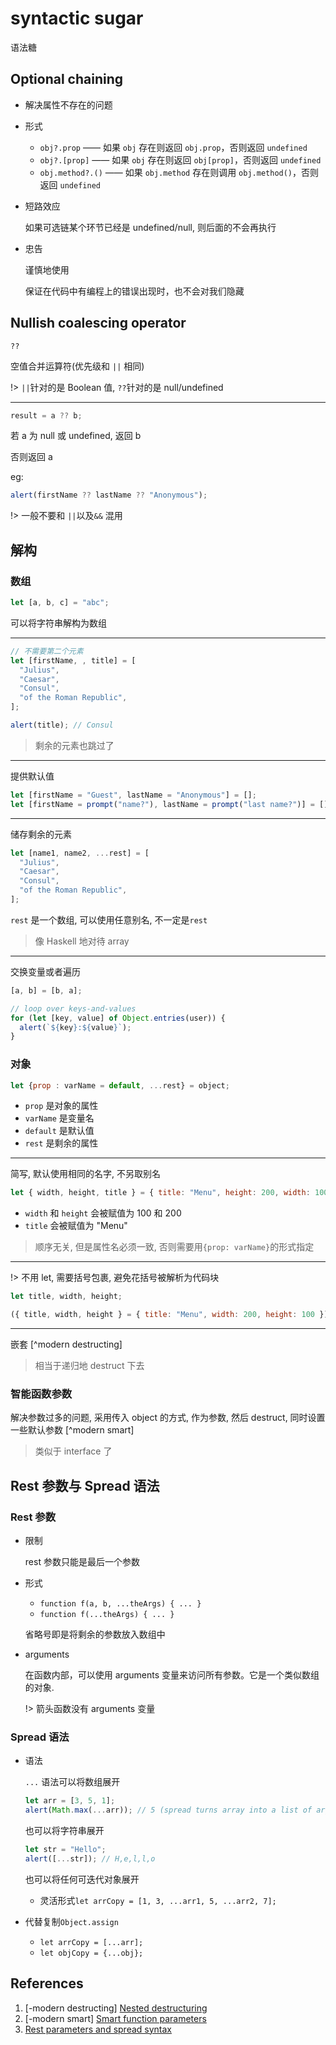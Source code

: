 # syntactic sugar

语法糖

## Optional chaining

- 解决属性不存在的问题

- 形式

  - `obj?.prop` —— 如果 `obj` 存在则返回 `obj.prop`，否则返回 `undefined`
  - `obj?.[prop]` —— 如果 `obj` 存在则返回 `obj[prop]`，否则返回 `undefined`
  - `obj.method?.()` —— 如果 `obj.method` 存在则调用 `obj.method()`，否则返回 `undefined`

- 短路效应

  如果可选链某个环节已经是 undefined/null, 则后面的不会再执行

- 忠告

  谨慎地使用

  保证在代码中有编程上的错误出现时，也不会对我们隐藏

## Nullish coalescing operator

`??`

空值合并运算符(优先级和 `||` 相同)

!> `||`针对的是 Boolean 值, `??`针对的是 null/undefined

---

```js
result = a ?? b;
```

若 a 为 null 或 undefined, 返回 b

否则返回 a

eg:

```js
alert(firstName ?? lastName ?? "Anonymous");
```

!> 一般不要和 `||`以及`&&` 混用

## 解构

### 数组

```js
let [a, b, c] = "abc";
```

可以将字符串解构为数组

---

```javascript
// 不需要第二个元素
let [firstName, , title] = [
  "Julius",
  "Caesar",
  "Consul",
  "of the Roman Republic",
];

alert(title); // Consul
```

> 剩余的元素也跳过了

---

提供默认值

```js
let [firstName = "Guest", lastName = "Anonymous"] = [];
let [firstName = prompt("name?"), lastName = prompt("last name?")] = [];
```

---

储存剩余的元素

```js
let [name1, name2, ...rest] = [
  "Julius",
  "Caesar",
  "Consul",
  "of the Roman Republic",
];
```

`rest` 是一个数组, 可以使用任意别名, 不一定是`rest`

> 像 Haskell 地对待 array

---

交换变量或者遍历

```js
[a, b] = [b, a];
```

```js
// loop over keys-and-values
for (let [key, value] of Object.entries(user)) {
  alert(`${key}:${value}`);
}
```

### 对象

```js
let {prop : varName = default, ...rest} = object;
```

- `prop` 是对象的属性
- `varName` 是变量名
- `default` 是默认值
- `rest` 是剩余的属性

---

简写, 默认使用相同的名字, 不另取别名

```js
let { width, height, title } = { title: "Menu", height: 200, width: 100 };
```

- `width` 和 `height` 会被赋值为 100 和 200
- `title` 会被赋值为 "Menu"

> 顺序无关, 但是属性名必须一致, 否则需要用`{prop: varName}`的形式指定

---

!> 不用 let, 需要括号包裹, 避免花括号被解析为代码块

```javascript
let title, width, height;

({ title, width, height } = { title: "Menu", width: 200, height: 100 });
```

---

嵌套 [^modern destructing]

> 相当于递归地 destruct 下去

### 智能函数参数

解决参数过多的问题, 采用传入 object 的方式, 作为参数, 然后 destruct, 同时设置一些默认参数 [^modern smart]

> 类似于 interface 了

## Rest 参数与 Spread 语法

### Rest 参数

- 限制

  rest 参数只能是最后一个参数

- 形式

  - `function f(a, b, ...theArgs) { ... }`
  - `function f(...theArgs) { ... }`

  省略号即是将剩余的参数放入数组中

- arguments

  在函数内部，可以使用 arguments 变量来访问所有参数。它是一个类似数组的对象.

  !> 箭头函数没有 arguments 变量

### Spread 语法

- 语法

  `...` 语法可以将数组展开

  ```js
  let arr = [3, 5, 1];
  alert(Math.max(...arr)); // 5 (spread turns array into a list of arguments)
  ```

  也可以将字符串展开

  ```js
  let str = "Hello";
  alert([...str]); // H,e,l,l,o
  ```

  也可以将任何可迭代对象展开

  - 灵活形式`let arrCopy = [1, 3, ...arr1, 5, ...arr2, 7];`

- 代替复制`Object.assign`

  - `let arrCopy = [...arr];`
  - `let objCopy = {...obj};`

## References

1. [-modern destructing] [Nested destructuring](https://javascript.info/destructuring-assignment#nested-destructuring)
2. [-modern smart] [Smart function parameters](https://javascript.info/destructuring-assignment#smart-function-parameters)
3. [Rest parameters and spread syntax](https://javascript.info/rest-parameters-spread)

